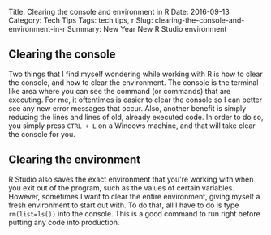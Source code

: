 Title: Clearing the console and environment in R
Date: 2016-09-13
Category: Tech Tips
Tags: tech tips, r
Slug: clearing-the-console-and-environment-in-r
Summary: New Year New R Studio environment 

## Clearing the console
Two things that I find myself wondering while working with R is how to clear the console, and how to clear the environment. The console is the terminal-like area where you can see the command (or commands) that are executing. For me, it oftentimes is easier to clear the console so I can better see any new error messages that occur. Also, another benefit is simply reducing the lines and lines of old, already executed code. In order to do so, you simply press `CTRL + L` on a Windows machine, and that will take clear the console for you. 

## Clearing the environment
R Studio also saves the exact environment that you're working with when you exit out of the program, such as the values of certain variables. However, sometimes I want to clear the entire environment, giving myself a fresh environment to start out with. To do that, all I have to do is type `rm(list=ls())` into the console. This is a good command to run right before putting any code into production.